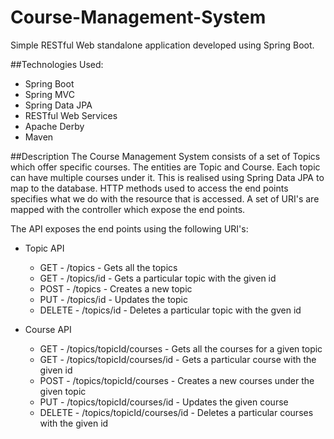 # Course-Management-System

Simple RESTful Web standalone application developed using Spring Boot.

##Technologies Used:
* Spring Boot
* Spring MVC
* Spring Data JPA
* RESTful Web Services
* Apache Derby
* Maven

##Description
The Course Management System consists of a set of Topics which offer specific courses. The entities are Topic and Course. Each topic can have multiple courses under it. This is realised using Spring Data JPA to map to the database. HTTP methods used to access the end points specifies what we do with the resource that is accessed. A set of URI's are mapped with the controller which expose the end points.

The API exposes the end points using the following URI's:
* Topic API
  - GET      -    /topics                     -   Gets all the topics
  - GET      -    /topics/id                  -   Gets a particular topic with the given id
  - POST     -    /topics                     -   Creates a new topic
  - PUT      -    /topics/id                  -   Updates the topic
  - DELETE   -    /topics/id                  -   Deletes a particular topic with the gven id
  
* Course API
  - GET      -    /topics/topicId/courses     -   Gets all the courses for a given topic
  - GET      -    /topics/topicId/courses/id  -   Gets a particular course with the given id
  - POST     -    /topics/topicId/courses     -   Creates a new courses under the given topic
  - PUT      -    /topics/topicId/courses/id  -   Updates the given course
  - DELETE   -    /topics/topicId/courses/id  -   Deletes a particular courses with the given id

